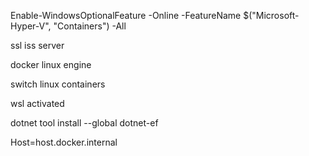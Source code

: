 Enable-WindowsOptionalFeature -Online -FeatureName $("Microsoft-Hyper-V", "Containers") -All


ssl iss server


docker linux engine

switch linux containers

wsl activated


dotnet tool install --global dotnet-ef

Host=host.docker.internal